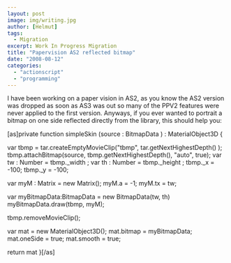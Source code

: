 ```yaml
---
layout: post
image: img/writing.jpg
author: [Helmut]
tags:
  - Migration
excerpt: Work In Progress Migration
title: "Papervision AS2 reflected bitmap"
date: "2008-08-12"
categories: 
  - "actionscript"
  - "programming"
---
```


I have been working on a paper vision in AS2, as you know the AS2 version was dropped as soon as AS3 was out so many of the PPV2 features were never applied to the first version. Anyways, if you ever wanted to portrait a bitmap on one side reflected directly from the library, this should help you:

\[as\]private function simpleSkin (source : BitmapData ) : MaterialObject3D {

var tbmp = tar.createEmptyMovieClip("tbmp", tar.getNextHighestDepth() ); tbmp.attachBitmap(source, tbmp.getNextHighestDepth(), "auto", true); var tw : Number = tbmp.\_width ; var th : Number = tbmp.\_height ; tbmp.\_x = -100; tbmp.\_y = -100;

var myM : Matrix = new Matrix(); myM.a = -1; myM.tx = tw;

var myBitmapData:BitmapData = new BitmapData(tw, th) myBitmapData.draw(tbmp, myM);

tbmp.removeMovieClip();

var mat = new MaterialObject3D(); mat.bitmap = myBitmapData; mat.oneSide = true; mat.smooth = true;

return mat }\[/as\]
